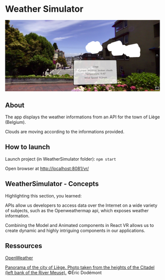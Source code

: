 # Weather Simulator

![capture](../_img/weathersimulator.png)

## About

The app displays the weather informations from an API for the town of Liège (Belgium).

Clouds are moving according to the informations provided.

## How to launch

Launch project (in WeatherSimulator folder): `npm start`

Open browser at [http://localhost:8081/vr/](http://localhost:8081/vr/)

## WeatherSimulator - Concepts

Highlighting this section, you learned:

APIs allow us developers to access data over the Internet on a wide variety of subjects, such as the Openweathermap api, which exposes weather information.

Combining the Model and Animated components in React VR allows us to create dynamic and highly intriguing components in our applications.

## Ressources

[OpenWeather](https://openweathermap.org/)

[Panorama of the city of Liège. Photo taken from the heights of the Citadel (left bank of the River Meuse).](https://commons.wikimedia.org/wiki/File:Panorama_de_la_ville_de_Li%C3%A8ge.jpg?uselang=fr) ©Éric Dodémont
